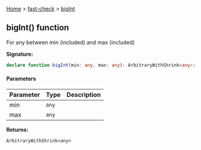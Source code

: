 [Home](/) &gt; [fast-check](../fast-check.md) &gt; [bigInt](bigInt_1.md)

## bigInt() function

For any between min (included) and max (included)

<b>Signature:</b>

```typescript
declare function bigInt(min: any, max: any): ArbitraryWithShrink<any>;
```

#### Parameters

|  Parameter | Type | Description |
|  --- | --- | --- |
|  min | <code>any</code> |  |
|  max | <code>any</code> |  |

<b>Returns:</b>

`ArbitraryWithShrink<any>`


